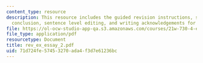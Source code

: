 ```yaml
---
content_type: resource
description: This resource includes the guided revision instructions, secondary sources,
  conclusion, sentence level editing, and writing acknowledgements for the essay 2.
file: https://ol-ocw-studio-app-qa.s3.amazonaws.com/courses/21w-730-4-expository-writing-analyzing-mass-media-spring-2001/71d724fe57453270ada4f3d7e61236bc_rev_ex_essay_2.pdf
file_type: application/pdf
resourcetype: Document
title: rev_ex_essay_2.pdf
uid: 71d724fe-5745-3270-ada4-f3d7e61236bc
---
```

